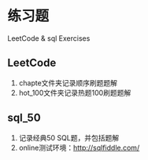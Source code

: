 # 练习题
LeetCode & sql Exercises 

## LeetCode 
1. chapte文件夹记录顺序刷题题解  
2. hot_100文件夹记录热题100刷题题解  

## sql_50
1. 记录经典50 SQL题，并包括题解  
2. online测试环境：http://sqlfiddle.com/  
